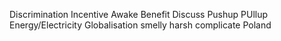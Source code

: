 Discrimination
Incentive
Awake
Benefit
Discuss
Pushup
PUllup
Energy/Electricity
Globalisation
smelly
harsh
complicate
Poland
